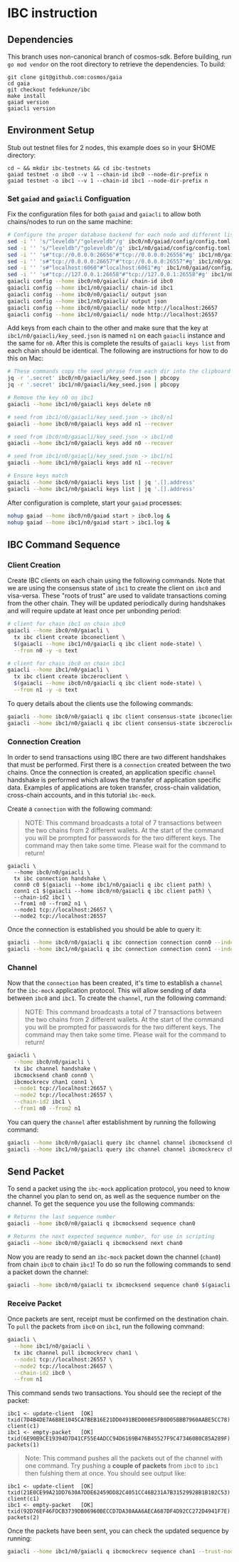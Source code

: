# IBC instruction

## Dependencies

This branch uses non-canonical branch of cosmos-sdk. Before building, run `go mod vendor` on the root directory to retrieve the dependencies. To build:

```shell
git clone git@github.com:cosmos/gaia
cd gaia
git checkout fedekunze/ibc
make install
gaiad version
gaiacli version
```

## Environment Setup

Stub out testnet files for 2 nodes, this example does so in your $HOME directory:

```shell
cd ~ && mkdir ibc-testnets && cd ibc-testnets
gaiad testnet -o ibc0 --v 1 --chain-id ibc0 --node-dir-prefix n
gaiad testnet -o ibc1 --v 1 --chain-id ibc1 --node-dir-prefix n
```

### Set `gaiad` and `gaiacli` Configuation

Fix the configuration files for both `gaiad` and `gaiacli` to allow both chains/nodes to run on the same machine:

```bash
# Configure the proper database backend for each node and different listening ports
sed -i '' 's/"leveldb"/"goleveldb"/g' ibc0/n0/gaiad/config/config.toml
sed -i '' 's/"leveldb"/"goleveldb"/g' ibc1/n0/gaiad/config/config.toml
sed -i '' 's#"tcp://0.0.0.0:26656"#"tcp://0.0.0.0:26556"#g' ibc1/n0/gaiad/config/config.toml
sed -i '' 's#"tcp://0.0.0.0:26657"#"tcp://0.0.0.0:26557"#g' ibc1/n0/gaiad/config/config.toml
sed -i '' 's#"localhost:6060"#"localhost:6061"#g' ibc1/n0/gaiad/config/config.toml
sed -i '' 's#"tcp://127.0.0.1:26658"#"tcp://127.0.0.1:26558"#g' ibc1/n0/gaiad/config/config.toml
gaiacli config --home ibc0/n0/gaiacli/ chain-id ibc0
gaiacli config --home ibc1/n0/gaiacli/ chain-id ibc1
gaiacli config --home ibc0/n0/gaiacli/ output json
gaiacli config --home ibc1/n0/gaiacli/ output json
gaiacli config --home ibc0/n0/gaiacli/ node http://localhost:26657
gaiacli config --home ibc1/n0/gaiacli/ node http://localhost:26557
```

Add keys from each chain to the other and make sure that the key at `ibc1/n0/gaiacli/key_seed.json` is named `n1` on each `gaiacli` instance and the same for `n0`. After this is complete the results of `gaiacli keys list` from each chain should be identical. The following are instructions for how to do this on Mac:

```bash
# These commands copy the seed phrase from each dir into the clipboard on mac
jq -r '.secret' ibc0/n0/gaiacli/key_seed.json | pbcopy
jq -r '.secret' ibc1/n0/gaiacli/key_seed.json | pbcopy

# Remove the key n0 on ibc1
gaiacli --home ibc1/n0/gaiacli keys delete n0

# seed from ibc1/n0/gaiacli/key_seed.json -> ibc0/n1
gaiacli --home ibc0/n0/gaiacli keys add n1 --recover

# seed from ibc0/n0/gaiacli/key_seed.json -> ibc1/n0
gaiacli --home ibc1/n0/gaiacli keys add n0 --recover

# seed from ibc1/n0/gaiacli/key_seed.json -> ibc1/n1
gaiacli --home ibc1/n0/gaiacli keys add n1 --recover

# Ensure keys match
gaiacli --home ibc0/n0/gaiacli keys list | jq '.[].address'
gaiacli --home ibc1/n0/gaiacli keys list | jq '.[].address'
```

After configuration is complete, start your `gaiad` processes:

```bash
nohup gaiad --home ibc0/n0/gaiad start > ibc0.log &
nohup gaiad --home ibc1/n0/gaiad start > ibc1.log &
```

## IBC Command Sequence

### Client Creation

Create IBC clients on each chain using the following commands. Note that we are using the consensus state of `ibc1` to create the client on `ibc0` and visa-versa. These "roots of trust" are used to validate transactions coming from the other chain. They will be updated periodically during handshakes and will require update at least once per unbonding period:

```bash
# client for chain ibc1 on chain ibc0
gaiacli --home ibc0/n0/gaiacli \
  tx ibc client create ibconeclient \
  $(gaiacli --home ibc1/n0/gaiacli q ibc client node-state) \
  --from n0 -y -o text

# client for chain ibc0 on chain ibc1
gaiacli --home ibc1/n0/gaiacli \
  tx ibc client create ibczeroclient \
  $(gaiacli --home ibc0/n0/gaiacli q ibc client node-state) \
  --from n1 -y -o text
```

To query details about the clients use the following commands:

```bash
gaiacli --home ibc0/n0/gaiacli q ibc client consensus-state ibconeclient --indent
gaiacli --home ibc1/n0/gaiacli q ibc client consensus-state ibczeroclient --indent
```

### Connection Creation

In order to send transactions using IBC there are two different handshakes that must be performed. First there is a `connection` created between the two chains. Once the connection is created, an application specific `channel` handshake is performed which allows the transfer of application specific data. Examples of applications are token transfer, cross-chain validation, cross-chain accounts, and in this tutorial `ibc-mock`.

Create a `connection` with the following command:

> NOTE: This command broadcasts a total of 7 transactions between the two chains from 2 different wallets. At the start of the command you will be prompted for passwords for the two different keys. The command may then take some time. Please wait for the command to return!

```shell
gaiacli \
  --home ibc0/n0/gaiacli \
  tx ibc connection handshake \
  conn0 c0 $(gaiacli --home ibc1/n0/gaiacli q ibc client path) \
  conn1 c1 $(gaiacli --home ibc0/n0/gaiacli q ibc client path) \
  --chain-id2 ibc1 \
  --from1 n0 --from2 n1 \
  --node1 tcp://localhost:26657 \
  --node2 tcp://localhost:26557
```

Once the connection is established you should be able to query it:

```bash
gaiacli --home ibc0/n0/gaiacli q ibc connection connection conn0 --indent --trust-node
gaiacli --home ibc1/n0/gaiacli q ibc connection connection conn1 --indent --trust-node
```

### Channel

Now that the `connection` has been created, it's time to establish a `channel` for the `ibc-mock` application protocol. This will allow sending of data between `ibc0` and `ibc1`. To create the `channel`, run the following command:

> NOTE: This command broadcasts a total of 7 transactions between the two chains from 2 different wallets. At the start of the command you will be prompted for passwords for the two different keys. The command may then take some time. Please wait for the command to return!

```bash
gaiacli \
  --home ibc0/n0/gaiacli \
  tx ibc channel handshake \
  ibcmocksend chan0 conn0 \
  ibcmockrecv chan1 conn1 \
  --node1 tcp://localhost:26657 \
  --node2 tcp://localhost:26557 \
  --chain-id2 ibc1 \
  --from1 n0 --from2 n1
```

You can query the `channel` after establishment by running the following command:

```bash
gaiacli --home ibc0/n0/gaiacli query ibc channel channel ibcmocksend chan0 --indent --trust-node
gaiacli --home ibc1/n0/gaiacli query ibc channel channel ibcmockrecv chan1 --indent --trust-node
```

## Send Packet

To send a packet using the `ibc-mock` application protocol, you need to know the channel you plan to send on, as well as the sequence number on the channel. To get the sequence you use the following commands:

```bash
# Returns the last sequence number
gaiacli --home ibc0/n0/gaiacli q ibcmocksend sequence chan0

# Returns the next expected sequence number, for use in scripting
gaiacli --home ibc0/n0/gaiacli q ibcmocksend next chan0
```

Now you are ready to send an `ibc-mock` packet down the channel (`chan0`) from chain `ibc0` to chain `ibc1`! To do so run the following commands to send a packet down the channel:

```bash
gaiacli --home ibc0/n0/gaiacli tx ibcmocksend sequence chan0 $(gaiacli --home ibc0/n0/gaiacli q ibcmocksend next chan0) --from n0 -o text -y
```

### Receive Packet

Once packets are sent, receipt must be confirmed on the destination chain. To `pull` the packets from `ibc0` on `ibc1`, run the following command:

```bash
gaiacli \
  --home ibc1/n0/gaiacli \
  tx ibc channel pull ibcmockrecv chan1 \
  --node1 tcp://localhost:26557 \
  --node2 tcp://localhost:26657 \
  --chain-id2 ibc0 \
  --from n1
```

This command sends two transactions. You should see the reciept of the packet:

```
ibc1 <- update-client  [OK] txid(7D4B4DE7A6B8E1045CA7BEB16E21DD0491BED000E5FB0D05BBB7960AABE5CC78) client(c1)
ibc1 <- empty-packet   [OK] txid(6E90B9CE19394D7D41CF55E4ADCC94D6169B476B45527F9C47346080C85A289F) packets(1)
```

> Note: This command pushes all the packets out of the channel with one command. Try pushing a **couple of packets** from `ibc0` to `ibc1` then fulshing them at once. You should see output like:

```
ibc1 <- update-client  [OK] txid(21E0CE99A21DD7630A7DDE62459DD82C4051CC46B231A7B31529928B1B1B2C53) client(c1)
ibc1 <- empty-packet   [OK] txid(92D76EF46FDCB3739DB06960BECCD7DA30AAA6AECA687DF4D92CC272D4941F7E) packets(2)
```

Once the packets have been sent, you can check the updated sequence by running:

```bash
gaiacli --home ibc1/n0/gaiacli q ibcmockrecv sequence chan1 --trust-node
```

